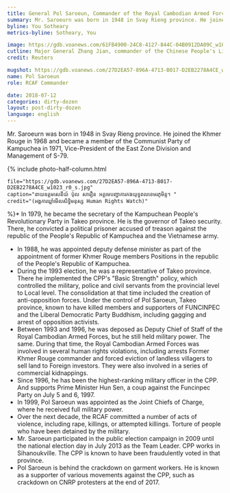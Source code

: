 ```yaml
---
title: General Pol Saroeun, Commander of the Royal Cambodian Armed Forces
summary: Mr. Saroeurn was born in 1948 in Svay Rieng province. He joined the Khmer Rouge in 1968 and became a member of the Communist Party of Kampuchea in 1971, Vice-President of the East Zone Division and Management of S-79. 
byline: You Sotheary
metrics-byline: Sotheary, You

image: https://gdb.voanews.com/61FB4900-24C8-4127-844C-04B0912DA09C_w1023_h575_s.jpg
cutline: Major General Zhang Jian, commander of the Chinese People's Liberation Army Southern Theatre Command, and Pol Saroeun, commander-in-chief of the Cambodian military, attend the opening of military exercise in Kampong Speu province, Cambodia, March 17, 2018.
credit: Reuters

mugshot: https://gdb.voanews.com/27D2EA57-896A-4713-B017-D2EB2278A4CE_w150_h150.jpg
name: Pol Saroeun
role: RCAF Commander

date: 2018-07-12
categories: dirty-dozen
layout: post-dirty-dozen
language: english
---
```


Mr. Saroeurn was born in 1948 in Svay Rieng province. He joined the Khmer Rouge in 1968 and became a member of the Communist Party of Kampuchea in 1971, Vice-President of the East Zone Division and Management of S-79. 
 
{% include photo-half-column.html 
 
	file="https://gdb.voanews.com/27D2EA57-896A-4713-B017-D2EB2278A4CE_w1023_r0_s.jpg"
	caption="នាយឧត្តមសេនីយ៍ ប៉ុល សារឿន អគ្គមេបញ្ជាការកងយុទ្ធពលខេមរភូមិន្ទ។ "
	credit="(អង្គការឃ្លាំមើលសិទ្ធិមនុស្ស Human Rights Watch)"

%}* In 1979, he became the secretary of the Kampuchean People's Revolutionary Party in Takeo province. He is the governor of Takeo security. There, he convicted a political prisoner accused of treason against the republic of the People's Republic of Kampuchea and the Vietnamese army.
* In 1988, he was appointed deputy defense minister as part of the appointment of former Khmer Rouge members Positions in the republic of the People's Republic of Kampuchea.
* During the 1993 election, he was a representative of Takeo province. There he implemented the CPP's "Basic Strength" policy, which controlled the military, police and civil servants from the provincial level to Local level. The consolidation at that time included the creation of anti-opposition forces. Under the control of Pol Saroeun, Takeo province, known to have killed members and supporters of FUNCINPEC and the Liberal Democratic Party Buddhism, including gagging and arrest of opposition activists.
* Between 1993 and 1996, he was deposed as Deputy Chief of Staff of the Royal Cambodian Armed Forces, but he still held military power. The same. During that time, the Royal Cambodian Armed Forces was involved in several human rights violations, including arrests Former Khmer Rouge commander and forced eviction of landless villagers to sell land to Foreign investors. They were also involved in a series of commercial kidnappings.
* Since 1996, he has been the highest-ranking military officer in the CPP. And supports Prime Minister Hun Sen, a coup against the Funcinpec Party on July 5 and 6, 1997.
* In 1999, Pol Saroeun was appointed as the Joint Chiefs of Charge, where he received full military power.
* Over the next decade, the RCAF committed a number of acts of violence, including rape, killings, or attempted killings. Torture of people who have been detained by the military.
* Mr. Saroeun participated in the public election campaign in 2009 until the national election day in July 2013 as the Team Leader. CPP works in Sihanoukville. The CPP is known to have been fraudulently voted in that province.
* Pol Saroeun is behind the crackdown on garment workers. He is known as a supporter of various movements against the CPP, such as crackdown on CNRP protesters at the end of 2017.